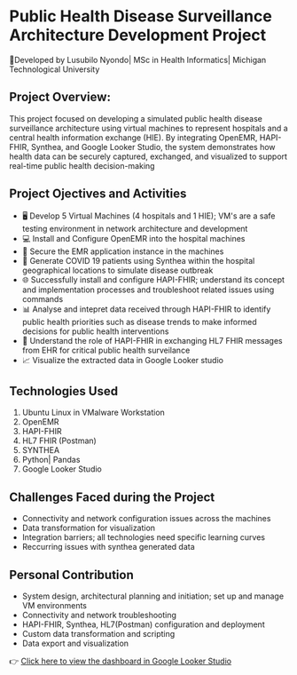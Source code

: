 # Public Health Disease Surveillance Architecture Development Project
🏥Developed by Lusubilo Nyondo| MSc in Health Informatics| Michigan Technological University

## Project Overview:
This project focused on developing a simulated public health disease surveillance architecture using virtual machines to represent hospitals and a central health information exchange (HIE). By integrating OpenEMR, HAPI-FHIR, Synthea, and Google Looker Studio, the system demonstrates how health data can be securely captured, exchanged, and visualized to support real-time public health decision-making

## Project Ojectives and Activities
* 🖥️ Develop 5 Virtual Machines (4 hospitals and 1 HIE); VM's are a safe testing environment in network architecture and development  
* 💻 Install and Configure OpenEMR into the hospital machines  
* 🔐 Secure the EMR application instance in the machines  
* 🦠 Generate COVID 19 patients using Synthea within the hospital geographical locations to simulate disease outbreak  
* 🌐 Successfully install and configure HAPI-FHIR; understand its concept and implementation processes and troubleshoot related issues using commands  
* 📊 Analyse and intepret data received through HAPI-FHIR to identify public health priorities such as disease trends to make informed decisions for public health interventions  
* 🔄 Understand the role of HAPI-FHIR in exchanging HL7 FHIR messages from EHR for critical public health surveilance  
* 📈 Visualize the extracted data in Google Looker studio 

## Technologies Used
1. Ubuntu Linux in VMalware Workstation
2. OpenEMR
3. HAPI-FHIR
4. HL7 FHIR (Postman)
5. SYNTHEA
6. Python| Pandas
7. Google Looker Studio

## Challenges Faced during the Project
*  Connectivity and network configuration issues across the machines
*  Data transformation for visualization
*  Integration barriers; all technologies need specific learning curves
*  Reccurring issues with synthea generated data

## Personal Contribution
-  System design, architectural planning and initiation; set up and manage VM environments
-  Connectivity and network troubleshooting
-  HAPI-FHIR, Synthea, HL7(Postman) configuration and deployment
-  Custom data transformation and scripting
-  Data export and visualization

👉 [Click here to view the dashboard in Google Looker Studio](https://lookerstudio.google.com/s/hdTaeTk2Lds) 
